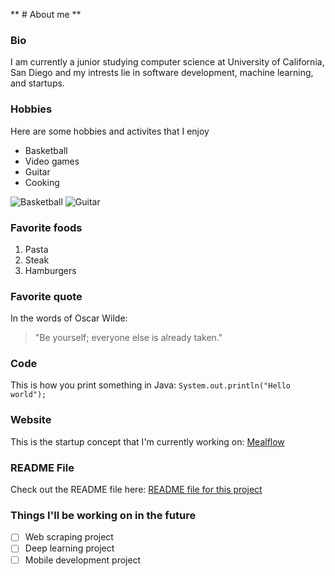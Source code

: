  ** # About me **

### Bio
I am currently a junior studying computer science at University of California, San Diego and my intrests lie in software development, machine learning, and startups.

### Hobbies
Here are some hobbies and activites that I enjoy
 - Basketball 
 - Video games
 - Guitar
 - Cooking 

![Basketball](https://static01.nyt.com/images/2021/08/03/sports/03olympics-basketball-3q-1/03olympics-basketball-3q-1-superJumbo-v2.jpg)
![Guitar](https://play-guitars.com/wp-content/uploads/2019/06/which-is-the-easiest-guitar-to-learn-for-beginners.jpg)

### Favorite foods
 1. Pasta 
 2. Steak 
 3. Hamburgers

### Favorite quote
In the words of Oscar Wilde:
 > "Be yourself; everyone else is already taken." 

### Code 
This is how you print something in Java: 
  `System.out.println("Hello world");`

### Website
This is the startup concept that I'm currently working on: 
  [Mealflow](https://mealflow.co/)

### README File
Check out the README file here: 
[README file for this project](README.md)
  
### Things I'll be working on in the future
- [ ] Web scraping project 
- [ ] Deep learning project 
- [ ] Mobile development project